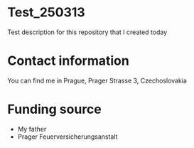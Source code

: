 # Test_250313
Test description for this repository that I created today

# Contact information 

You can find me in Prague, Prager Strasse 3, Czechoslovakia

# Funding source

* My father
* Prager Feuerversicherungsanstalt
